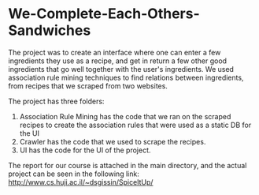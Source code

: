 # We-Complete-Each-Others-Sandwiches

The project was to create an interface where one can enter a few ingredients they use as a recipe, and get in return a few other good ingredients that go well together with the user's ingredients.
We used association rule mining techniques to find relations between ingredients, from recipes that we scraped from two websites.

The project has three folders:
1. Association Rule Mining has the code that we ran on the scraped recipes to create the association rules that were used as a static DB for the UI
2. Crawler has the code that we used to scrape the recipes.
3. UI has the code for the UI of the project.

The report for our course is attached in the main directory, and the actual project can be seen in the following link:
http://www.cs.huji.ac.il/~dsgissin/SpiceItUp/
